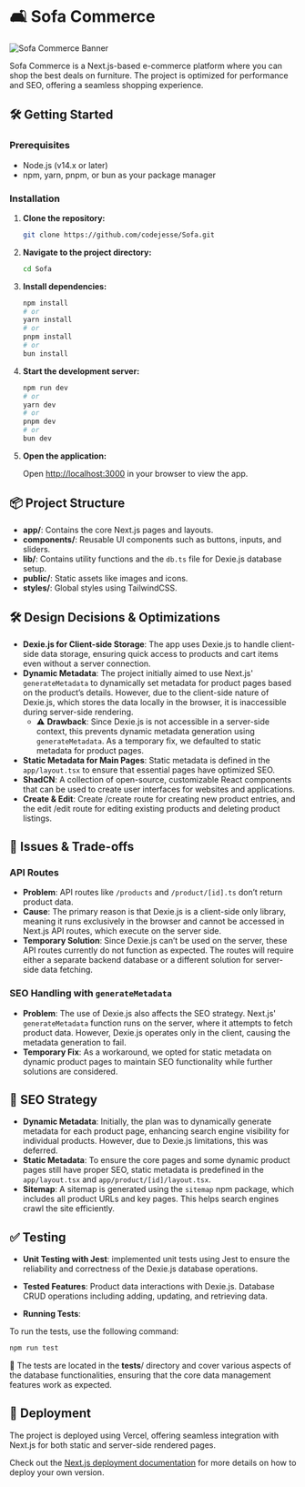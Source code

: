 # 🛋 Sofa Commerce

![Sofa Commerce Banner](https://github.com/user-attachments/assets/44745615-a5dc-401f-b3cd-b6744dfc5d8c)

Sofa Commerce is a Next.js-based e-commerce platform where you can shop the best deals on furniture. The project is optimized for performance and SEO, offering a seamless shopping experience.

## 🛠 Getting Started

### Prerequisites

- Node.js (v14.x or later)
- npm, yarn, pnpm, or bun as your package manager

### Installation

1. **Clone the repository:**

   ```bash
   git clone https://github.com/codejesse/Sofa.git
   ```

2. **Navigate to the project directory:**

   ```bash
   cd Sofa
   ```

3. **Install dependencies:**

   ```bash
   npm install
   # or
   yarn install
   # or
   pnpm install
   # or
   bun install
   ```

4. **Start the development server:**

   ```bash
   npm run dev
   # or
   yarn dev
   # or
   pnpm dev
   # or
   bun dev
   ```

5. **Open the application:**

   Open [http://localhost:3000](http://localhost:3000) in your browser to view the app.

## 📦 Project Structure

- **app/**: Contains the core Next.js pages and layouts.
- **components/**: Reusable UI components such as buttons, inputs, and sliders.
- **lib/**: Contains utility functions and the `db.ts` file for Dexie.js database setup.
- **public/**: Static assets like images and icons.
- **styles/**: Global styles using TailwindCSS.

## 🛠️ Design Decisions & Optimizations

- **Dexie.js for Client-side Storage**: The app uses Dexie.js to handle client-side data storage, ensuring quick access to products and cart items even without a server connection.
- **Dynamic Metadata**: The project initially aimed to use Next.js' `generateMetadata` to dynamically set metadata for product pages based on the product’s details. However, due to the client-side nature of Dexie.js, which stores the data locally in the browser, it is inaccessible during server-side rendering.
  - ⚠️ **Drawback**: Since Dexie.js is not accessible in a server-side context, this prevents dynamic metadata generation using `generateMetadata`. As a temporary fix, we defaulted to static metadata for product pages.
- **Static Metadata for Main Pages**: Static metadata is defined in the `app/layout.tsx` to ensure that essential pages have optimized SEO.
- **ShadCN**: A collection of open-source, customizable React components that can be used to create user interfaces for websites and applications.
- **Create & Edit**: Create /create route for creating new product entries, and the edit /edit route for editing existing products and deleting product listings.

## 🐛 Issues & Trade-offs

### API Routes

- **Problem**: API routes like `/products` and `/product/[id].ts` don’t return product data.
- **Cause**: The primary reason is that Dexie.js is a client-side only library, meaning it runs exclusively in the browser and cannot be accessed in Next.js API routes, which execute on the server side.
- **Temporary Solution**: Since Dexie.js can’t be used on the server, these API routes currently do not function as expected. The routes will require either a separate backend database or a different solution for server-side data fetching.

### SEO Handling with `generateMetadata`

- **Problem**: The use of Dexie.js also affects the SEO strategy. Next.js' `generateMetadata` function runs on the server, where it attempts to fetch product data. However, Dexie.js operates only in the client, causing the metadata generation to fail.
- **Temporary Fix**: As a workaround, we opted for static metadata on dynamic product pages to maintain SEO functionality while further solutions are considered.

## 🚀 SEO Strategy

- **Dynamic Metadata**: Initially, the plan was to dynamically generate metadata for each product page, enhancing search engine visibility for individual products. However, due to Dexie.js limitations, this was deferred.
- **Static Metadata**: To ensure the core pages and some dynamic product pages still have proper SEO, static metadata is predefined in the `app/layout.tsx` and `app/product/[id]/layout.tsx`.
- **Sitemap**: A sitemap is generated using the `sitemap` npm package, which includes all product URLs and key pages. This helps search engines crawl the site efficiently.

## ✅ Testing
- **Unit Testing with Jest**: implemented unit tests using Jest to ensure the reliability and correctness of the Dexie.js database operations.

- **Tested Features**: Product data interactions with Dexie.js. Database CRUD operations including adding, updating, and retrieving data.

- **Running Tests**:

To run the tests, use the following command:

```bash
npm run test
```
🎯 The tests are located in the __tests__/ directory and cover various aspects of the database functionalities, ensuring that the core data management features work as expected.

## 🚀 Deployment

The project is deployed using Vercel, offering seamless integration with Next.js for both static and server-side rendered pages.

Check out the [Next.js deployment documentation](https://nextjs.org/docs/deployment) for more details on how to deploy your own version.
